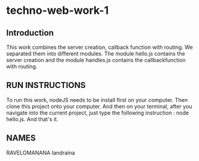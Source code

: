 # techno-web-work-1

## Introduction
This work combines the server creation, callback function with routing. We separated them into different modules. The module hello.js contains the server creation and the module handles.js contains the callbackfunction with routing.

## RUN INSTRUCTIONS
To run this work, nodeJS needs to be install first on your computer. Then clone this project onto your computer. And then on your terminal, after you navigate into the current project, just type the following instruction : node hello.js. And that's it.


## NAMES
RAVELOMANANA Iandraina
